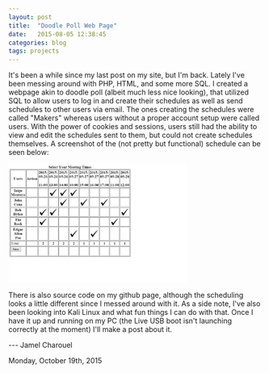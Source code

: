 ```yaml
---
layout: post
title:  "Doodle Poll Web Page"
date:   2015-08-05 12:38:45
categories: blog
tags: projects
---
```


It's been a while since my last post on my site, but I'm back. Lately I've been messing around with PHP, HTML, and some more SQL. I created a webpage akin to doodle poll (albeit much less nice looking), that utilized SQL to allow users to log in and create their schedules as well as send schedules to other users via email. The ones creating the schedules were called "Makers" whereas users without a proper account setup were called users. With the power of cookies and sessions, users still had the ability to view and edit the schedules sent to them, but could not create schedules themselves. A screenshot of the (not pretty but functional) schedule can be seen below:

<img src="/assets/doodlepollpic.PNG" width="70%" />

There is also source code on my github page, although the scheduling looks a little different since I messed around with it. As a side note, I've also been looking into Kali Linux and what fun things I can do with that. Once I have it up and running on my PC (the Live USB boot isn't launching correctly at the moment) I'll make a post about it.

--- Jamel Charouel

Monday, October 19th, 2015